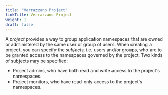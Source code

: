 ```yaml
---
title: "Verrazzano Project"
linkTitle: Verrazzano Project
weight: 1
draft: false
---
```


A _project_ provides a way to group application namespaces that are owned or administered by the same user or
group of users. When creating a project, you can specify the _subjects,_ i.e. users and/or groups, who are to be granted
access to the namespaces governed by the project. Two kinds of subjects may be specified:
- Project admins, who have both read and write access to the project's namespaces.
- Project monitors, who have read-only access to the project's namespaces.
